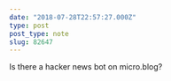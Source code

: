 ```yaml
---
date: "2018-07-28T22:57:27.000Z"
type: post 
post_type: note
slug: 82647
---
```

Is there a hacker news bot on micro.blog?

